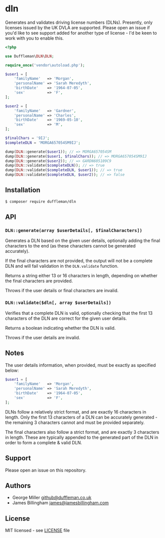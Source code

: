 # dln

Generates and validates driving license numbers (DLNs). Presently, only licenses
issued by the UK DVLA are supported. Please open an issue if you'd like to see
support added for another type of license - I'd be keen to work with you to
enable this.

```php
<?php

use Duffleman\DLN\DLN;

require_once('vendor\autoload.php');

$user1 = [
    'familyName'   => 'Morgan',
    'personalName' => 'Sarah Meredyth',
    'birthDate'    => '1964-07-05',
    'sex'          => 'F',
];

$user2 = [
    'familyName'   => 'Gardner',
    'personalName' => 'Charles',
    'birthDate'    => '1969-05-10',
    'sex'          => 'M',
];

$finalChars = '9IJ';
$completeDLN = 'MORGA657054SM9IJ';

dump(DLN::generate($user1)); // => MORGA657054SM
dump(DLN::generate($user1, $finalChars)); // => MORGA657054SM9IJ
dump(DLN::generate($user2)); // => GARDN605109C9
dump(DLN::validate($completeDLN)); // => true
dump(DLN::validate($completeDLN, $user1)); // => true
dump(DLN::validate($completeDLN, $user2)); // => false
```

## Installation

```bash
$ composer require duffleman/dln
```

## API

### `DLN::generate(array $userDetails[, $finalCharacters])`

Generates a DLN based on the given user details, optionally adding the final
characters to the end (as these characters cannot be generated accurately).

If the final characters are not provided, the output will not be a complete DLN
and will fail validation in the `DLN.validate` function.

Returns a string either 13 or 16 characters in length, depending on whether the
final characters are provided.

Throws if the user details or final characters are invalid.

### `DLN::validate($dln[, array $userDetails])`

Verifies that a complete DLN is valid, optionally checking that the first 13
characters of the DLN are correct for the given user details.

Returns a boolean indicating whether the DLN is valid.

Throws if the user details are invalid.

## Notes

The user details information, when provided, must be exactly as specified below:

```php
$user1 = [
    'familyName'   => 'Morgan',
    'personalName' => 'Sarah Meredyth',
    'birthDate'    => '1964-07-05',
    'sex'          => 'F',
];
```

DLNs follow a relatively strict format, and are exactly 16 characters in length.
Only the first 13 characters of a DLN can be accurately generated - the
remaining 3 characters cannot and must be provided separately.

The final characters also follow a strict format, and are exactly 3 characters
in length. These are typically appended to the generated part of the DLN in
order to form a complete & valid DLN.

## Support

Please open an issue on this repository.

## Authors

- George Miller <github@duffleman.co.uk>
- James Billingham <james@jamesbillingham.com>

## License

MIT licensed - see [LICENSE](LICENSE) file